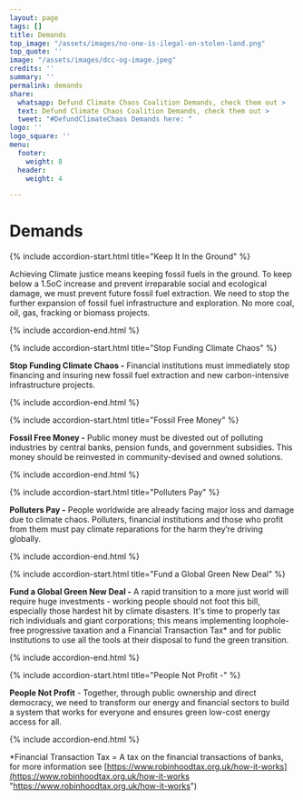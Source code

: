 ```yaml
---
layout: page
tags: []
title: Demands
top_image: "/assets/images/no-one-is-ilegal-on-stolen-land.png"
top_quote: ''
image: "/assets/images/dcc-og-image.jpeg"
credits: ''
summary: ''
permalink: demands
share:
  whatsapp: Defund Climate Chaos Coalition Demands, check them out >
  text: Defund Climate Chaos Coalition Demands, check them out >
  tweet: "#DefundClimateChaos Demands here: "
logo: ''
logo_square: ''
menu:
  footer:
    weight: 8
  header:
    weight: 4

---
```

# Demands

{% include accordion-start.html title="Keep It In the Ground" %}

Achieving Climate justice means keeping fossil fuels in the ground. To keep below a 1.5oC increase and prevent irreparable social and ecological damage, we must prevent future fossil fuel extraction. We need to stop the further expansion of fossil fuel infrastructure and exploration. No more coal, oil, gas, fracking or biomass projects.

{% include accordion-end.html %}

{% include accordion-start.html title="Stop Funding Climate Chaos" %}

**Stop Funding Climate Chaos -** Financial institutions must immediately stop financing and insuring new fossil fuel extraction and new carbon-intensive infrastructure projects.

{% include accordion-end.html %}

{% include accordion-start.html title="Fossil Free Money" %}

**Fossil Free Money -** Public money must be divested out of polluting industries by central banks, pension funds, and government subsidies. This money should be reinvested in community-devised and owned solutions.

{% include accordion-end.html %}

{% include accordion-start.html title="Polluters Pay" %}

**Polluters Pay -** People worldwide are already facing major loss and damage due to climate chaos. Polluters, financial institutions and those who profit from them must pay climate reparations for the harm they’re driving globally.

{% include accordion-end.html %}

{% include accordion-start.html title="Fund a Global Green New Deal" %}

**Fund a Global Green New Deal -** A rapid transition to a more just world will require huge investments - working people should not foot this bill, especially those hardest hit by climate disasters. It's time to properly tax rich individuals and giant corporations; this means implementing loophole-free progressive taxation and a Financial Transaction Tax* and for public institutions to use all the tools at their disposal to fund the green transition.

{% include accordion-end.html %}

{% include accordion-start.html title="People Not Profit -" %}

**People Not Profit** - Together, through public ownership and direct democracy, we need to transform our energy and financial sectors to build a system that works for everyone and ensures green low-cost energy access for all.

{% include accordion-end.html %}

\*Financial Transaction Tax = A tax on the financial transactions of banks, for more information see [https://www.robinhoodtax.org.uk/how-it-works](https://www.robinhoodtax.org.uk/how-it-works "https://www.robinhoodtax.org.uk/how-it-works")
